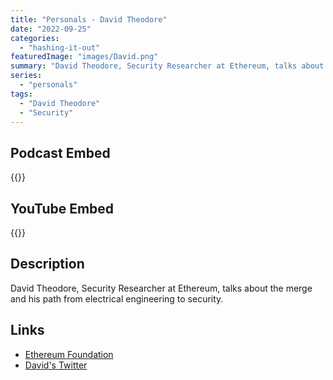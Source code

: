 ```yaml
---
title: "Personals - David Theodore"
date: "2022-09-25"
categories: 
  - "hashing-it-out"
featuredImage: "images/David.png"
summary: "David Theodore, Security Researcher at Ethereum, talks about the merge and his path from electrical engineering to security."
series:
  - "personals"
tags:
  - "David Theodore"
  - "Security"
---
```


## Podcast Embed
{{<podcast-embed url="https://embed.sounder.fm/play/476086">}}

## YouTube Embed
{{<youtube url="https://www.youtube.com/watch?v=CuYKAmYspDo">}}

## Description
David Theodore, Security Researcher at Ethereum, talks about the merge and his path from electrical engineering to security.

## Links 
- [Ethereum Foundation](https://ethereum.org)
- [David's Twitter](https://twitter.com/infosecual)

